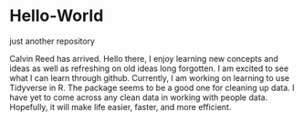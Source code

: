 # Hello-World
just another repository

Calvin Reed has arrived.
Hello there, I enjoy learning new concepts and ideas as well as refreshing on old ideas long forgotten.
I am excited to see what I can learn through github.
Currently, I am working on learning to use Tidyverse in R.
The package seems to be a good one for cleaning up data.
I have yet to come across any clean data in working with people data.
Hopefully, it will make life easier, faster, and more efficient.
